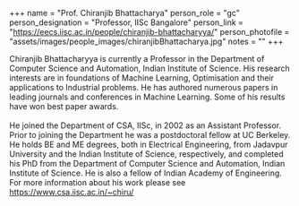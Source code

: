 +++
name = "Prof. Chiranjib Bhattacharya"
person_role = "gc"
person_designation = "Professor, IISc Bangalore"
person_link = "https://eecs.iisc.ac.in/people/chiranjib-bhattacharyya/"
person_photofile = "assets/images/people_images/chiranjibBhattacharya.jpg"
notes = ""
+++

Chiranjib Bhattacharyya is currently a Professor in the Department of Computer Science and Automation, Indian Institute
of Science. His research interests are in foundations of Machine Learning, Optimisation and their applications to
Industrial problems.
He has authored numerous papers in leading journals and conferences in Machine Learning. Some of his results have won
best paper awards.
<br><br>
He joined the Department of CSA, IISc, in 2002 as an Assistant Professor. Prior to joining the Department he was a
postdoctoral fellow at UC Berkeley. He holds BE and ME degrees, both in Electrical Engineering, from Jadavpur University
and the Indian Institute of Science, respectively, and completed his PhD from the Department of Computer Science and
Automation, Indian Institute of Science. He is also a fellow of Indian Academy of Engineering.
For more information about his work please see https://www.csa.iisc.ac.in/~chiru/